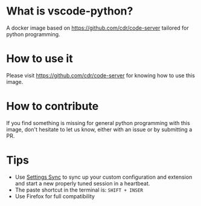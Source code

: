 # What is vscode-python?
A docker image based on https://github.com/cdr/code-server tailored for python programming.

# How to use it
Please visit https://github.com/cdr/code-server for knowing how to use this image.

# How to contribute
If you find something is missing for general python programming with this image, don't hesitate to let us know, either with an issue or by submitting a PR.

# Tips
- Use [Settings Sync](https://marketplace.visualstudio.com/items?itemName=Shan.code-settings-sync) to sync up your custom configuration and extension and start a new properly tuned session in a heartbeat.
- The paste shortcut in the terminal is: ```SHIFT + INSER```
- Use Firefox for full compatibility
